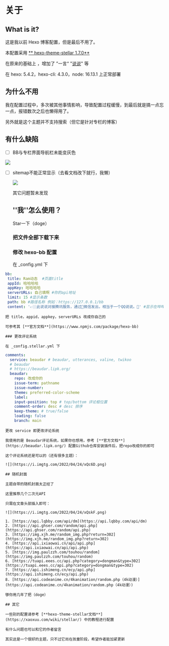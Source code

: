 # 关于

## What is it?

这是我以前 Hexo 博客配置，但是最后不用了。

本配置采用 [** hexo-theme-stellar 1.7.0**](https://github.com/xaoxuu/hexo-theme-stellar)

在原来的基础上 ，增加了 ”一言“ "[说说](https://www.npmjs.com/package/hexo-bb)" 等

在 hexo: 5.4.2，hexo-cli: 4.3.0，node: 16.13.1 上正常部署

## 为什么不用

我在配置过程中，多次被其他事情影响，导致配置过程缓慢，到最后就是搞一点忘一点，报错数次之后也懒得用了。

另外就是这个主题并不支持搜索（但它是针对专栏的博客）

## 有什么缺陷

- [ ]   BB与专栏界面导航栏未能变灰色

![](https://i.imgtg.com/2022/04/24/xQSn1.png)

- [ ] sitemap不能正常显示（去看文档改下就行，我懒）

    ![](https://i.imgtg.com/2022/04/24/xQ04I.png)

    其它问题暂未发现

    ## ''我''怎么使用？

    Star一下（doge）

    ### 把文件全部下载下来

    ### 修改 hexo-bb 配置

    在 _config.yml 下

```yaml
bb:
 title: Ram动态  #页面title
 appId: 哈哈哈哈
 appKey: 哈哈哈哈
 serverURLs: 自己填啊 #你的api地址
 limit: 15 #显示条数
 path: bb #路径名称 例如：https://127.0.0.1/bb
 content: '👉🏼此说说对接腾讯服务，通过📱微信发出，相当于一个QQ说说。📑' #显示在哔哔上方,如不需要注释即可
```

    把 title，appid，appkey，serverURLs 改成你自己的

    可参考其 [**官方文档**](https://www.npmjs.com/package/hexo-bb)

    ### 更改评论系统

    在 _config.stellar.yml 下

```yaml
comments:
  service: beaudar # beaudar, utterances, valine, twikoo
  # beaudar
  # https://beaudar.lipk.org/
  beaudar:
    repo: 改成你的
    issue-term: pathname
    issue-number:
    theme: preferred-color-scheme
    label:
    input-position: top # top/bottom 评论框位置
    comment-order: desc # desc 排序
    keep-theme: # true/false
    loading: false
    branch: main
```

    更改 service 即更改评论系统

    我使用的是 Beaudar评论系统，如果你也想用，参考 [**官方文档**](https://beaudar.lipk.org/) 配置Github仓库安装插件后，把repo改成你的即可

    这个评论系统还是可以的（还有很多主题）：

    ![](https://i.imgtg.com/2022/04/24/xQc6D.png)

    ## 随机封面

    主题自带的随机封面太正经了

    这里推荐几个二次元API

    只需在文章头部插入即可：

    ![](https://i.imgtg.com/2022/04/24/xQskF.png)

    1. [https://api.lqbby.com/api/dm](https://api.lqbby.com/api/dm)
    2. [https://api.ghser.com/random/api.php](https://api.ghser.com/random/api.php)
    3. [https://img.xjh.me/random_img.php?return=302](https://img.xjh.me/random_img.php?return=302)
    4. [https://api.ixiaowai.cn/api/api.php](https://api.ixiaowai.cn/api/api.php)
    5. [https://img.paulzzh.com/touhou/random](https://img.paulzzh.com/touhou/random)
    6. [https://tuapi.eees.cc/api.php?category=dongman&type=302](https://tuapi.eees.cc/api.php?category=dongman&type=302)
    7. [https://api.ishimeng.cn/ecy/api.php](https://api.ishimeng.cn/ecy/api.php)
    8. [https://api.codeanime.cn/4kanimation/random.php（4k动漫）](https://api.codeanime.cn/4kanimation/random.php（4k动漫）)

    够你用几年了把（doge）

    ## 其它

    一些别的配置请参考 [**hexo-theme-stellar文档**](https://xaoxuu.com/wiki/stellar/) 中的教程进行配置

    有什么问题也可以和它的作者留言

    其实这是一个很好的主题，只不过它尚在孩童阶段，希望作者能加紧更新

